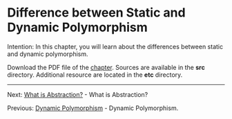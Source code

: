# Difference between Static and Dynamic Polymorphism

Intention: In this chapter, you will learn about the differences between static and dynamic polymorphism.

Download the PDF file of the [chapter](chapter_21.pdf). Sources are available in the <b>src</b> directory. 
Additional resource are located in the <b>etc</b> directory.

<hr>

Next: [What is Abstraction?](chapter_22.md "What is Abstraction?") - What is Abstraction?

Previous: [Dynamic Polymorphism](chapter_20.md "Dynamic Polymorphism") - Dynamic Polymorphism.